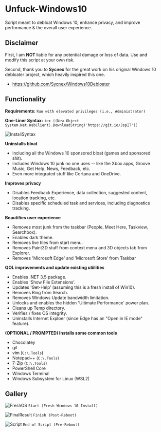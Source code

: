 # Unfuck-Windows10
Script meant to debloat Windows 10, enhance privacy, and improve performance &amp; the overall user experience.

## Disclaimer
First, I am **NOT** liable for any potential damage or loss of data.  Use and modify this script at your own risk.

Second, thank you to **Sycnex** for the great work on his original Windows 10 debloater project, which heavily inspired this one.
- https://github.com/Sycnex/Windows10Debloater

## Functionality

**Requirements:**
`Run with elevated privileges (i.e., Administrator)`

**One-Liner Syntax:**
`iex ((New-Object System.Net.WebClient).DownloadString('https://git.io/JspIT'))`

![InstallSyntax](https://cdn.discordapp.com/attachments/620986290317426698/846631194303922176/unknown.png)

**Uninstalls bloat**
- Including all the Windows 10 sponsored bloat (games and sponsored shit).
- Includes Windows 10 junk no one uses -- like the Xbox apps, Groove Music, Get Help, News, Feedback, etc.
- Even more integrated stuff like Cortana and OneDrive.

**Improves privacy**
- Disables Feedback Experience, data collection, suggested content, location tracking, etc.
- Disables specific scheduled task and services, including diagnostics tracking.

**Beautifies user experience**
- Removes most junk from the taskbar (People, Meet Here, Taskview, Searchbox).
- Enables dark theme.
- Removes live tiles from start menu.
- Removes Paint3D stuff from context menu and 3D objects tab from Explorer.
- Removes 'Microsoft Edge' and 'Microsoft Store' from Taskbar

**QOL improvements and update existing utiilities**
- Enables .NET 3.5 package.
- Enables 'Show File Extensions'.
- Updates 'Get-Help' (assuming this is a fresh install of Win10).
- Removes Bing from Search.
- Removes Windows Update bandwidth limitation.
- Unlocks and enables the hidden 'Ultimate Performance' power plan.
- Cleans up Temp directory.
- Verifies / fixes OS integrity. 
- Uninstalls Internet Exploer (since Edge has an "Open in IE mode" feature).

**(OPTIONAL / PROMPTED) Installs some common tools**
- Chocolatey
- git
- vim (`C:\.Tools`)
- Notepad++ (`C:\.Tools`)
- 7-Zip (`C:\.Tools`)
- PowerShell Core
- Windows Terminal
- Windows Subsystem for Linux (WSL2)

## Gallery

![FreshOS](https://cdn.discordapp.com/attachments/620986290317426698/846631197277683732/unknown.png)
`Start (Fresh Windows 10 Install)`


![FinalResult](https://cdn.discordapp.com/attachments/620986290317426698/846634838298591232/unknown.png)
`Finish (Post-Reboot)`


![Script](https://cdn.discordapp.com/attachments/620986290317426698/846634822389596180/unknown.png)
`End of Script (Pre-Reboot)`
